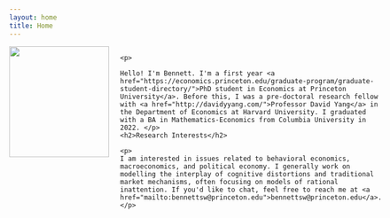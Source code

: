 ```yaml
---
layout: home
title: Home
---
```


<div style="display: flex;">
  <img src="/assets/IMG_4610.jpeg" style="width:180px;height:200px;margin-right:20px;">
  <div>

    <p> 

    Hello! I'm Bennett. I'm a first year <a href="https://economics.princeton.edu/graduate-program/graduate-student-directory/">PhD student in Economics at Princeton University</a>. Before this, I was a pre-doctoral research fellow with <a href="http://davidyyang.com/">Professor David Yang</a> in the Department of Economics at Harvard University. I graduated with a BA in Mathematics-Economics from Columbia University in 2022. </p>
    <h2>Research Interests</h2>

    <p>
    I am interested in issues related to behavioral economics, macroeconomics, and political economy. I generally work on modelling the interplay of cognitive distortions and traditional market mechanisms, often focusing on models of rational inattention. If you'd like to chat, feel free to reach me at <a href="mailto:bennettsw@princeton.edu">bennettsw@princeton.edu</a>. 
    </p>
  </div>
</div>
